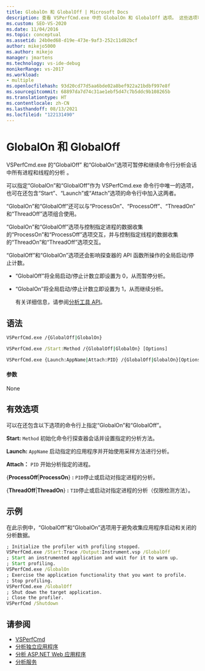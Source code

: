 ```yaml
---
title: GlobalOn 和 GlobalOff | Microsoft Docs
description: 查看 VSPerfCmd.exe 中的 GlobalOn 和 GlobalOff 选项。 这些选项可暂停和继续命令行分析会话中所有进程和线程的分析。
ms.custom: SEO-VS-2020
ms.date: 11/04/2016
ms.topic: conceptual
ms.assetid: 24b0ed68-d19e-473e-9af3-252c11d82bcf
author: mikejo5000
ms.author: mikejo
manager: jmartens
ms.technology: vs-ide-debug
monikerRange: vs-2017
ms.workload:
- multiple
ms.openlocfilehash: 93d20cd77d5aa6bde02a8bef922a21bdbf997e8f
ms.sourcegitcommit: 68897da7d74c31ae1ebf5d47c7b5ddc9b108265b
ms.translationtype: HT
ms.contentlocale: zh-CN
ms.lasthandoff: 08/13/2021
ms.locfileid: "122131490"
---
```

# <a name="globalon-and-globaloff"></a>GlobalOn 和 GlobalOff
VSPerfCmd.exe 的“GlobalOff” 和“GlobalOn”选项可暂停和继续命令行分析会话中所有进程和线程的分析 。

 可以指定“GlobalOn”和“GlobalOff”作为 VSPerfCmd.exe 命令行中唯一的选项，也可在还包含“Start”、“Launch”或“Attach”选项的命令行中加入这两者。

 “GlobalOn”和“GlobalOff”还可以与“ProcessOn”、“ProcessOff”、“ThreadOn” 和“ThreadOff”选项组合使用。

 “GlobalOn”和“GlobalOff”选项与控制指定进程的数据收集的“ProcessOn”和“ProcessOff”选项交互，并与控制指定线程的数据收集的“ThreadOn”和“ThreadOff”选项交互。

 “GlobalOff”和“GlobalOn”选项还会影响探查器的 API 函数所操作的全局启动/停止计数。

- “GlobalOff”将全局启动/停止计数立即设置为 0，从而暂停分析。

- “GlobalOn”将全局启动/停止计数立即设置为 1，从而继续分析。

  有关详细信息，请参阅[分析工具 API](../profiling/profiling-tools-apis.md)。

## <a name="syntax"></a>语法

```cmd
VSPerfCmd.exe /{GlobalOff|GlobalOn}

VSPerfCmd.exe /Start:Method /{GlobalOff|GlobalOn} [Options]

VSPerfCmd.exe {Launch:AppName|Attach:PID} /{GlobalOff|GlobalOn}[Options]
```

#### <a name="parameters"></a>参数
 None

## <a name="valid-options"></a>有效选项
 可以在还包含以下选项的命令行上指定“GlobalOn”和“GlobalOff”。

 **Start:** `Method` 初始化命令行探查器会话并设置指定的分析方法。

 **Launch:** `AppName` 启动指定的应用程序并开始使用采样方法进行分析。

 **Attach：** `PID` 开始分析指定的进程。

 {**ProcessOff**|**ProcessOn**} **:** `PID`停止或启动对指定进程的分析。

 {**ThreadOff**|**ThreadOn**} **:** `TID`停止或启动对指定进程的分析（仅限检测方法）。

## <a name="example"></a>示例
 在此示例中，“GlobalOff”和“GlobalOn”选项用于避免收集应用程序启动和关闭的分析数据。

```cmd
; Initialize the profiler with profiling stopped.
VSPerfCmd.exe /Start:Trace /Output:Instrument.vsp /GlobalOff
; Start an instrumented application and wait for it to warm up.
; Start profiling.
VSPerfCmd.exe /GlobalOn
; Exercise the application functionality that you want to profile.
; Stop profiling.
VSPerfCmd.exe /GlobalOff
; Shut down the target application.
; Close the profiler.
VSPerfCmd /Shutdown

```

## <a name="see-also"></a>请参阅
- [VSPerfCmd](../profiling/vsperfcmd.md)
- [分析独立应用程序](../profiling/command-line-profiling-of-stand-alone-applications.md)
- [分析 ASP.NET Web 应用程序](../profiling/command-line-profiling-of-aspnet-web-applications.md)
- [分析服务](../profiling/command-line-profiling-of-services.md)
